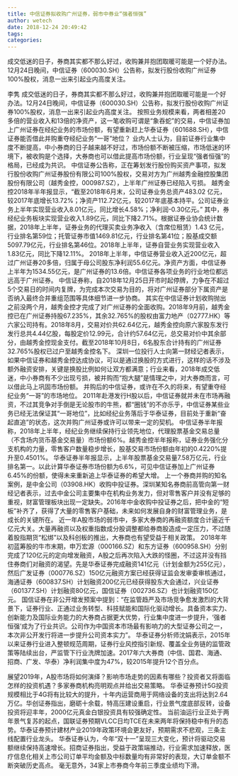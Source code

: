 ```yaml
---
title: 中信证券拟收购广州证券，弱市中券业“强者恒强”
author: wetech
date: 2018-12-24 20:49:42
tags: 
categories: 
---
```

成交低迷的日子，券商其实都不那么好过，收购兼并抱团取暖可能是一个好办法。12月24日晚间，中信证券（600030.SH）公告称，拟发行股份收购广州证券100%股权，消息一出来引起业内高度关注。
<!-- more -->
李隽
成交低迷的日子，券商其实都不那么好过，收购兼并抱团取暖可能是一个好办法。12月24日晚间，中信证券（600030.SH）公告称，拟发行股份收购广州证券100%股权，消息一出来引起业内高度关注。
按照业务规模来看，两者相差20多倍的营业收入和13倍的净资产，这一笔收购可谓是“象吞蛇”的交易，中信证券加上广州证券在经纪业务的市场份额，有望重新赶上华泰证券（601688.SH），中信证券能否借此并购重夺经纪业务“一哥”地位？
业内人士认为，目前证券行业集中度不断提高，中小券商的日子越来越不好过，市场份额不断被压缩，市场低迷的环境下，被收购是个选择，大券商也可以借此提高市场份额，行业呈现“强者恒强”的格局，已经成为共识。
中信证券公告称，正在筹划发行股份购买资产事项，拟发行股份收购广州证券股份有限公司100%股权，交易对方为广州越秀金融控股集团股份有限公司（越秀金控，000987.SZ），上半年广州证券已经陷入亏损。
越秀金控2018年半年报显示，“截至2018年6月末，公司证券业务总资产483.02 亿元，较2017年底增长13.72%；净资产112.72亿元，较2017年底基本持平。公司证券业务上半年实现营业收入8.01亿元，同比增长4.58%；净利润-0.30亿元。”
其中，券经纪业务板块实现营业收入1.89亿元，同比下降2.71%。根据证券业协会统计数据，2018年上半年，证券业务的代理买卖业务净收入（含席位租赁）1.43 亿元，行业排名第59位；托管证券市值1469.81亿元，行业排名第41位；股基成交额5097.79亿元，行业排名第46位。2018年上半年，证券自营业务实现营业收入1.83亿元，同比下降12.11%。
2018年上半年，中信证券营业收入近200亿元，超过广州证券20多倍，归属于母公司股东净利润55.6亿元。净资产方面，中信证券上半年为1534.55亿元，是广州证券的13.6倍。中信证券各项业务的行业地位都远远高于广州证券。
中信证券称，自2018年12月25日开市时起停牌，力争在不超过5个交易日的时间内复牌，为完成本次交易为目的，将对广州证券部分下属资产是否纳入最终合并重组范围等具体细节进一步协商。
其实在中信证券计划收购抛出之前没两个月，越秀金控才完成了对广州证券的全面收购。2018年9月前，越秀金控已在广州证券持股67.235%，其余32.765%的股权由富力地产（02777.HK）等六家公司持有。2018年8月，交易对价共62.64亿元，越秀金控向原六家股东发行发行总共4.44亿股，每股定价12.99元，合计约57.64亿元，总交易对价中其余部分，由越秀金控现金支付。截至2018年10月8日，6名股东合计持有的广州证券32.765%股权已过户至越秀金控名下。
深圳一位投行人士向第一财经记者表示，如果中信证券和越秀金控达成协议，可以是通过换股的方式进行，这样的话不涉及额外融资安排，关键是换股比例如何让双方都满意；行业来看，2018年成交低迷，中小券商有不少出现亏损，被并购而“抱大腿”是情理之中，对大券商而言，可以借此马上巩固市场份额。
并购后的中信证券，或许在不久的将来，有望重夺经纪业务“一哥”的市场地位。
2011年赴港发行H股以后，中信证券就并未在市场再融资，不过其竞争对手倒是无论股市的牛熊，都“圈钱”的不亦乐乎，中信证券某些业务已经无法保证其“一哥地位”，比如经纪业务落后于华泰证券，目前处于重新“奋起直追”的状态，这次并购广州证券或许可以带来一定的契机。
中信证券半年报称，2018年上半年，经纪业务继续保持行业领先地位，代理股票基金交易总量（不含场内货币基金交易量）市场份额6%。越秀金控半年报称，证券业务强化分支机构的力量，零售客户数量稳步增长，股基交易市场份额由年初的0.4220%提升至0.4501%。
华泰证券半年报显示，上半年股票基金交易量7.58万亿元，行业排名第一。以此计算华泰证券市场份额为6.6%，可见中信证券加上广州证券6.45%的份额，使得未来重新追上华泰证券的希望大增。
上一个券商并购的知名案例，是中金公司（03908.HK）收购中投证券。深圳某知名券商前高管向第一财经记者表示，过去中金公司主要集中在机构业务发力，但对零售客户并没有足够的重视，财富管理板块出现一定缺失。2016年中金收购中投证券之后，把中金的“短板”补齐了，获得了大量的零售客户基础，未来如何发展自身的财富管理业务，是成长的关键所在。
近一年A股市场的弱市中，多家大券商的再融资额度合计逼近千亿元大关。大量再融资以及权重指数成分股调整都给券商股造成一定压力，不过随着股指期货“松绑”以及科创板的推出，大券商也有望受益于相关政策。
2018年年初蓝筹股的牛市末期，申万宏源（000166.SZ）和东方证券（600958.SH）分别完成了120亿元的定向增发融资，A股之后再次陷入大跌的怪圈，不过这并没有挡住券商们对融资的渴望。先是华泰证券完成融资141亿元（计划金额为255亿元），然后广发证券（000776.SZ）150亿元融资方案已经获得证监会发审委审核通过，海通证券（600837.SH）计划融资200亿元已经获得股东大会通过，兴业证券（601377.SH）计划融资80亿元，国信证券（002736.SZ）也计划融资150亿元。
国信证券在非公开增发预案中提到：“在监管趋严及市场竞争愈发激烈的大背景下，证券行业、正通过业务转型、科技赋能和国际化驱动增长。具备资本实力、创新能力及国际业务能力的大券商占据更大优势，行业集中度进一步提升，‘强者恒强’成为了行业共识。公司作为中国资本市场最有影响力的大型证券公司之一，本次非公开发行将进一步提升公司资本实力”。
华泰证券分析师沈娟表示，2015年以来证券行业进入整顿规范周期，证券行业风控指引新规、覆盖全业务链的监管政策等陆续出台，严监管下行业洗牌加速。2017年六大券商（中信、国君、海通、招商、广发、华泰）净利润集中度为47%，较2015年提升12个百分点。
 
 
展望2019年，A股市场将如何演绎？影响市场走势的因素有哪些？投资者又将面临怎样的投资机遇？多家券商机构亮明观点并给出交易策略。
华泰证券预计5G投资规模相比于4G将有比较大的提升，十年内运营商用于网络设备的支出将达到2.64万亿。华创证券指出，磨砺十余载，特高压建设重启，行业景气度底部反转，设备投资将迎丰年，2000亿元真金白银投资具有较强确定性。
当前油运行业正处于两年景气复苏的起点，国联证券预期VLCC日均TCE在未来两年将保持稳中有升的态势。华泰证券预计建材产业2019年政策环境会更友好，预期需求不悲观，三条主线配置行业龙头。
华泰证券认为，今年“双十一”呈现三大变化，预计将驱动交易额继续保持高速增长。招商证券指出，受益于政策端推动，行业需求加速释放，医疗信息化相关上市公司订单平均金额及中标数量均有非常好的表现，大订单金额不断突破历史高点。
毫无意外，34家上市券商今年前三季度业绩均下滑。
